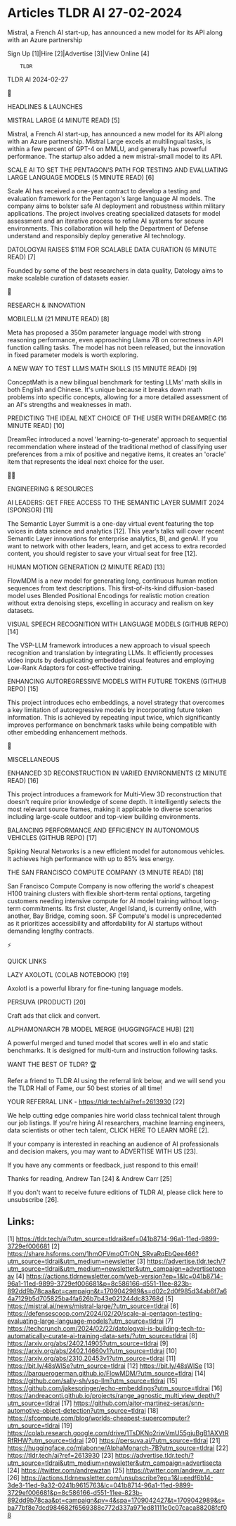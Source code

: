 # Articles TLDR AI 27-02-2024

Mistral, a French AI start-up, has announced a new model for its API
along with an Azure partnership  

Sign Up [1]|Hire [2]|Advertise [3]|View Online [4] 

		TLDR 

TLDR AI 2024-02-27

🚀 

HEADLINES & LAUNCHES

 MISTRAL LARGE (4 MINUTE READ) [5] 

 Mistral, a French AI start-up, has announced a new model for its API
along with an Azure partnership. Mistral Large excels at multilingual
tasks, is within a few percent of GPT-4 on MMLU, and generally has
powerful performance. The startup also added a new mistral-small model
to its API. 

 SCALE AI TO SET THE PENTAGON’S PATH FOR TESTING AND EVALUATING
LARGE LANGUAGE MODELS (5 MINUTE READ) [6] 

 Scale AI has received a one-year contract to develop a testing and
evaluation framework for the Pentagon's large language AI models. The
company aims to bolster safe AI deployment and robustness within
military applications. The project involves creating specialized
datasets for model assessment and an iterative process to refine AI
systems for secure environments. This collaboration will help the
Department of Defense understand and responsibly deploy generative AI
technology. 

 DATOLOGYAI RAISES $11M FOR SCALABLE DATA CURATION (6 MINUTE READ) [7]


 Founded by some of the best researchers in data quality, Datology
aims to make scalable curation of datasets easier. 

🧠 

RESEARCH & INNOVATION

 MOBILELLM (21 MINUTE READ) [8] 

 Meta has proposed a 350m parameter language model with strong
reasoning performance, even approaching Llama 7B on correctness in API
function calling tasks. The model has not been released, but the
innovation in fixed parameter models is worth exploring. 

 A NEW WAY TO TEST LLMS MATH SKILLS (15 MINUTE READ) [9] 

 ConceptMath is a new bilingual benchmark for testing LLMs’ math
skills in both English and Chinese. It's unique because it breaks down
math problems into specific concepts, allowing for a more detailed
assessment of an AI's strengths and weaknesses in math. 

 PREDICTING THE IDEAL NEXT CHOICE OF THE USER WITH DREAMREC (16 MINUTE
READ) [10] 

 DreamRec introduced a novel 'learning-to-generate' approach to
sequential recommendation where instead of the traditional method of
classifying user preferences from a mix of positive and negative
items, it creates an 'oracle' item that represents the ideal next
choice for the user. 

🧑‍💻 

ENGINEERING & RESOURCES

 AI LEADERS: GET FREE ACCESS TO THE SEMANTIC LAYER SUMMIT 2024
(SPONSOR) [11] 

 The Semantic Layer Summit is a one-day virtual event featuring the
top voices in data science and analytics [12]. This year’s talks
will cover recent Semantic Layer innovations for enterprise analytics,
BI, and genAI. If you want to network with other leaders, learn, and
get access to extra recorded content, you should register to save your
virtual seat for free [12]. 

 HUMAN MOTION GENERATION (2 MINUTE READ) [13] 

 FlowMDM is a new model for generating long, continuous human motion
sequences from text descriptions. This first-of-its-kind
diffusion-based model uses Blended Positional Encodings for realistic
motion creation without extra denoising steps, excelling in accuracy
and realism on key datasets. 

 VISUAL SPEECH RECOGNITION WITH LANGUAGE MODELS (GITHUB REPO) [14] 

 The VSP-LLM framework introduces a new approach to visual speech
recognition and translation by integrating LLMs. It efficiently
processes video inputs by deduplicating embedded visual features and
employing Low-Rank Adaptors for cost-effective training. 

 ENHANCING AUTOREGRESSIVE MODELS WITH FUTURE TOKENS (GITHUB REPO) [15]


 This project introduces echo embeddings, a novel strategy that
overcomes a key limitation of autoregressive models by incorporating
future token information. This is achieved by repeating input twice,
which significantly improves performance on benchmark tasks while
being compatible with other embedding enhancement methods. 

🎁 

MISCELLANEOUS

 ENHANCED 3D RECONSTRUCTION IN VARIED ENVIRONMENTS (2 MINUTE READ)
[16] 

 This project introduces a framework for Multi-View 3D reconstruction
that doesn't require prior knowledge of scene depth. It intelligently
selects the most relevant source frames, making it applicable to
diverse scenarios including large-scale outdoor and top-view building
environments. 

 BALANCING PERFORMANCE AND EFFICIENCY IN AUTONOMOUS VEHICLES (GITHUB
REPO) [17] 

 Spiking Neural Networks is a new efficient model for autonomous
vehicles. It achieves high performance with up to 85% less energy. 

 THE SAN FRANCISCO COMPUTE COMPANY (3 MINUTE READ) [18] 

 San Francisco Compute Company is now offering the world's cheapest
H100 training clusters with flexible short-term rental options,
targeting customers needing intensive compute for AI model training
without long-term commitments. Its first cluster, Angel Island, is
currently online, with another, Bay Bridge, coming soon. SF Compute's
model is unprecedented as it prioritizes accessibility and
affordability for AI startups without demanding lengthy contracts. 

⚡ 

QUICK LINKS

 LAZY AXOLOTL (COLAB NOTEBOOK) [19] 

 Axolotl is a powerful library for fine-tuning language models. 

 PERSUVA (PRODUCT) [20] 

 Craft ads that click and convert. 

 ALPHAMONARCH 7B MODEL MERGE (HUGGINGFACE HUB) [21] 

 A powerful merged and tuned model that scores well in elo and static
benchmarks. It is designed for multi-turn and instruction following
tasks. 

WANT THE BEST OF TLDR? 🏆

Refer a friend to TLDR AI using the referral link below, and we will
send you the TLDR Hall of Fame, our 50 best stories of all time!

YOUR REFERRAL LINK - https://tldr.tech/ai?ref=2613930 [22]

 We help cutting edge companies hire world class technical talent
through our job listings. If you're hiring AI researchers, machine
learning engineers, data scientists or other tech talent, CLICK HERE
TO LEARN MORE [2]. 

If your company is interested in reaching an audience of AI
professionals and decision makers, you may want to ADVERTISE WITH US
[23]. 

If you have any comments or feedback, just respond to this email! 

Thanks for reading, 
Andrew Tan [24] & Andrew Carr [25] 

If you don't want to receive future editions of TLDR AI, please click
here to unsubscribe [26]. 

 

Links:
------
[1] https://tldr.tech/ai?utm_source=tldrai&ref=041b8714-96a1-11ed-9899-3729ef006681
[2] https://share.hsforms.com/1hmOFVmqOTrON_SRvaRqEbQee466?utm_source=tldrai&utm_medium=newsletter
[3] https://advertise.tldr.tech/?utm_source=tldrai&utm_medium=newsletter&utm_campaign=advertisetopnav
[4] https://actions.tldrnewsletter.com/web-version?ep=1&lc=041b8714-96a1-11ed-9899-3729ef006681&p=8c586166-d551-11ee-823b-892dd9b78caa&pt=campaign&t=1709042989&s=d02c2d0f985d34ab6f7a64a7129b5d705825ba4fa626b7b43e021244dc83768d
[5] https://mistral.ai/news/mistral-large/?utm_source=tldrai
[6] https://defensescoop.com/2024/02/20/scale-ai-pentagon-testing-evaluating-large-language-models?utm_source=tldrai
[7] https://techcrunch.com/2024/02/22/datologyai-is-building-tech-to-automatically-curate-ai-training-data-sets/?utm_source=tldrai
[8] https://arxiv.org/abs/2402.14905?utm_source=tldrai
[9] https://arxiv.org/abs/2402.14660v1?utm_source=tldrai
[10] https://arxiv.org/abs/2310.20453v1?utm_source=tldrai
[11] https://bit.ly/48sWlSe?utm_source=tldrai
[12] https://bit.ly/48sWlSe
[13] https://barquerogerman.github.io/FlowMDM/?utm_source=tldrai
[14] https://github.com/sally-sh/vsp-llm?utm_source=tldrai
[15] https://github.com/jakespringer/echo-embeddings?utm_source=tldrai
[16] https://andreaconti.github.io/projects/range_agnostic_multi_view_depth/?utm_source=tldrai
[17] https://github.com/aitor-martinez-seras/snn-automotive-object-detection?utm_source=tldrai
[18] https://sfcompute.com/blog/worlds-cheapest-supercomputer?utm_source=tldrai
[19] https://colab.research.google.com/drive/1TsDKNo2riwVmU55gjuBgB1AXVtRRfRHW?utm_source=tldrai
[20] https://persuva.ai/?utm_source=tldrai
[21] https://huggingface.co/mlabonne/AlphaMonarch-7B?utm_source=tldrai
[22] https://tldr.tech/ai?ref=2613930
[23] https://advertise.tldr.tech/?utm_source=tldrai&utm_medium=newsletter&utm_campaign=advertisecta
[24] https://twitter.com/andrewztan
[25] https://twitter.com/andrew_n_carr
[26] https://actions.tldrnewsletter.com/unsubscribe?ep=1&l=eedf6b14-3de3-11ed-9a32-0241b9615763&lc=041b8714-96a1-11ed-9899-3729ef006681&p=8c586166-d551-11ee-823b-892dd9b78caa&pt=campaign&pv=4&spa=1709042427&t=1709042989&s=ba77bf8e7dcd984682f6569388c772d337a971ed81111c0c07caca88208fcf08